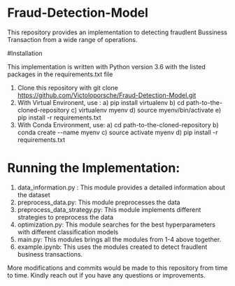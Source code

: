 # Fraud-Detection-Model

This repository provides an implementation to detecting fraudlent Bussiness Transaction from a wide range of operations.

#Installation

This implementation is written with Python version 3.6 with the listed packages in the requirements.txt file

1) Clone this repository with git clone https://github.com/Victoloporsche/Fraud-Detection-Model.git
2) With Virtual Environent, use : 
    a) pip install virtualenv
    b) cd path-to-the-cloned-repository
    c) virtualenv myenv
    d) source myenv/bin/activate
    e) pip install -r requirements.txt
3) With Conda Environment, use:
  a) cd path-to-the-cloned-repository
  b) conda create --name myenv
  c) source activate myenv
  d) pip install -r requirements.txt

# Running the Implementation:

1) data_information.py : This module provides a detailed information about the dataset
2) preprocess_data.py: This module preprocesses the data 
3) preprocess_data_strategy.py: This module implements different strategies to preprocess the data
4) optimization.py: This module searches for the best hyperparameters with different classification models
5) main.py: This modules brings all the modules from 1-4 above together.
6) example.ipynb: This uses the modules created to detect fraudlent business transactions.

More modifications and commits would be made to this repository from time to time. Kindly reach out if you have any questions or improvements.
